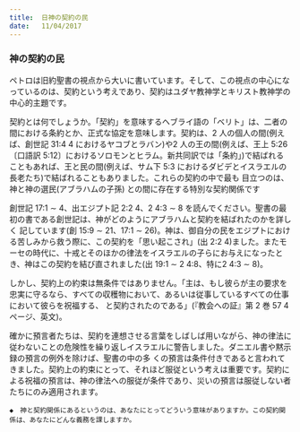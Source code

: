 ```yaml
---
title:  日神の契約の民
date:   11/04/2017
---
```


### 神の契約の民

 ペトロは旧約聖書の視点から大いに書いています。そして、この視点の中心になっているのは、契約という考えであり、契約はユダヤ教神学とキリスト教神学の中心的主題です。

 契約とは何でしょうか。「契約」を意味するヘブライ語の「ベリト」は、二者の間における条約とか、正式な協定を意味します。契約は、2 人の個人の間(例えば、創世記 31:4 4 におけるヤコブとラバン)や2 人の王の間(例えば、王上 5:26〔口語訳 5:12〕におけるソロモンとヒラム。新共同訳では「条約」)で結ばれることもあれば、王と民の間(例えば、サム下 5:3 におけるダビデとイスラエルの長老たち)で結ばれることもありました。これらの契約の中で最も 目立つのは、神と神の選民(アブラハムの子孫) との間に存在する特別な契約関係です

 創世記 17:1 ∼ 4、出エジプト記 2:2 4、2 4:3 ∼ 8 を読んでください。聖書の最初の書である創世記は、神がどのようにアブラハムと契約を結ばれたのかを詳しく 記しています(創 15:9 ∼ 21、17:1 ∼ 26)。神は、御自分の民をエジプトにおける苦しみから救う際に、この契約を「思い起こされ」(出 2:2 4)ました。またモーセの時代に、十戒とそのほかの律法をイスラエルの子らにお与えになったとき、神はこの契約を結び直されました(出 19:1 ∼ 2 4:8、特に2 4:3 ∼ 8)。

 しかし、契約上の約束は無条件ではありません。「主は、もし彼らが主の要求を忠実に守るなら、すべての収穫物において、あるいは従事しているすべての仕事において彼らを祝福する、 と契約されたのである」(『教会への証』第 2 巻 57 4ページ、英文)。

 確かに預言者たちは、契約を連想させる言葉をしばしば用いながら、神の律法に従わないことの危険性を繰り返しイスラエルに警告しました。ダニエル書や黙示録の預言の例外を除けば、聖書の中の多 くの預言は条件付きであると言われてきました。契約上の約束にとって、それほど服従という考えは重要です。契約による祝福の預言は、神の律法への服従が条件であり、災いの預言は服従しない者たちにのみ適用されます。

`◆　神と契約関係にあるというのは、あなたにとってどういう意味がありますか。この契約関係は、あなたにどんな義務を課しますか。`
